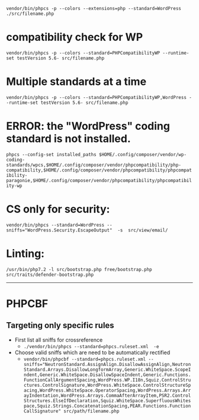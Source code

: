 `vendor/bin/phpcs -p --colors --extensions=php --standard=WordPress ./src/filename.php`

# compatibility check for WP
`vendor/bin/phpcs -p --colors --standard=PHPCompatibilityWP --runtime-set testVersion 5.6- src/filename.php`

# Multiple standards at a time
`vendor/bin/phpcs -p --colors --standard=PHPCompatibilityWP,WordPress --runtime-set testVersion 5.6- src/filename.php`

# ERROR: the "WordPress" coding standard is not installed.
`phpcs --config-set installed_paths $HOME/.config/composer/vendor/wp-coding-standards/wpcs,$HOME/.config/composer/vendor/phpcompatibility/php-compatibility,$HOME/.config/composer/vendor/phpcompatibility/phpcompatibility-paragonie,$HOME/.config/composer/vendor/phpcompatibility/phpcompatibility-wp`

# CS only for security:
` vendor/bin/phpcs --standard=WordPress --sniffs="WordPress.Security.EscapeOutput"  -s  src/view/email/  `

# Linting:
`/usr/bin/php7.2 -l src/bootstrap.php free/bootstrap.php src/traits/defender-bootstrap.php`

---
# PHPCBF
## Targeting only specific rules
- First list all sniffs for crossreference
  - `./vendor/bin/phpcs --standard=phpcs.ruleset.xml  -e`
- Choose valid sniffs which are need to be automatically rectified
  - `vendor/bin/phpcbf --standard=phpcs.ruleset.xml --sniffs="NeutronStandard.AssignAlign.DisallowAssignAlign,NeutronStandard.Arrays.DisallowLongformArray,Generic.WhiteSpace.ScopeIndent,Generic.WhiteSpace.DisallowSpaceIndent,Generic.Functions.FunctionCallArgumentSpacing,WordPress.WP.I18n,Squiz.ControlStructures.ControlSignature,WordPress.WhiteSpace.ControlStructureSpacing,WordPress.WhiteSpace.OperatorSpacing,WordPress.Arrays.ArrayIndentation,WordPress.Arrays.CommaAfterArrayItem,PSR2.ControlStructures.ElseIfDeclaration,Squiz.WhiteSpace.SuperfluousWhitespace,Squiz.Strings.ConcatenationSpacing,PEAR.Functions.FunctionCallSignature" src/path/filename.php`
